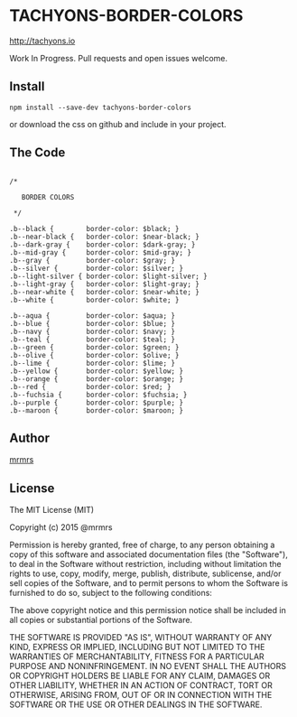# TACHYONS-BORDER-COLORS

http://tachyons.io

Work In Progress. Pull requests and open issues welcome.

## Install
```
npm install --save-dev tachyons-border-colors
```
or download the css on github and include in your project.

## The Code
```

/*

   BORDER COLORS

 */

.b--black {        border-color: $black; }
.b--near-black {   border-color: $near-black; }
.b--dark-gray {    border-color: $dark-gray; }
.b--mid-gray {     border-color: $mid-gray; }
.b--gray {         border-color: $gray; }
.b--silver {       border-color: $silver; }
.b--light-silver { border-color: $light-silver; }
.b--light-gray {   border-color: $light-gray; }
.b--near-white {   border-color: $near-white; }
.b--white {        border-color: $white; }

.b--aqua {         border-color: $aqua; }
.b--blue {         border-color: $blue; }
.b--navy {         border-color: $navy; }
.b--teal {         border-color: $teal; }
.b--green {        border-color: $green; }
.b--olive {        border-color: $olive; }
.b--lime {         border-color: $lime; }
.b--yellow {       border-color: $yellow; }
.b--orange {       border-color: $orange; }
.b--red {          border-color: $red; }
.b--fuchsia {      border-color: $fuchsia; }
.b--purple {       border-color: $purple; }
.b--maroon {       border-color: $maroon; }
```

## Author

[mrmrs](http://mrmrs.io)

## License

The MIT License (MIT)

Copyright (c) 2015 @mrmrs

Permission is hereby granted, free of charge, to any person obtaining a copy
of this software and associated documentation files (the "Software"), to deal
in the Software without restriction, including without limitation the rights
to use, copy, modify, merge, publish, distribute, sublicense, and/or sell
copies of the Software, and to permit persons to whom the Software is
furnished to do so, subject to the following conditions:

The above copyright notice and this permission notice shall be included in
all copies or substantial portions of the Software.

THE SOFTWARE IS PROVIDED "AS IS", WITHOUT WARRANTY OF ANY KIND, EXPRESS OR
IMPLIED, INCLUDING BUT NOT LIMITED TO THE WARRANTIES OF MERCHANTABILITY,
FITNESS FOR A PARTICULAR PURPOSE AND NONINFRINGEMENT. IN NO EVENT SHALL THE
AUTHORS OR COPYRIGHT HOLDERS BE LIABLE FOR ANY CLAIM, DAMAGES OR OTHER
LIABILITY, WHETHER IN AN ACTION OF CONTRACT, TORT OR OTHERWISE, ARISING FROM,
OUT OF OR IN CONNECTION WITH THE SOFTWARE OR THE USE OR OTHER DEALINGS IN
THE SOFTWARE.

